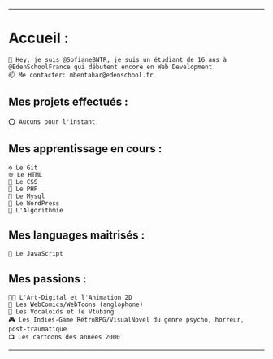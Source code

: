 <hr></hr>


<h1><strong>Accueil :</strong></h1>


    👋 Hey, je suis @SofianeBNTR, je suis un étudiant de 16 ans à @EdenSchoolFrance qui débutent encore en Web Development.
    📫 Me contacter: mbentahar@edenschool.fr

<h2><strong>Mes projets effectués :</strong></h2>

    ⭕ Aucuns pour l'instant.


<h2><strong>Mes apprentissage en cours :</strong></h2>

    ⚙️ Le Git
    🌐 Le HTML
    🎨 Le CSS
    🐍 Le PHP
    🎤 Le Mysql
    🧸 Le WordPress
    🧠 L'Algorithmie


<h2><strong>Mes languages maitrisés :</strong></h2>

    🤖 Le JavaScript


<h2><strong>Mes passions :</strong></h2>

    👨‍🎨 L'Art-Digital et l'Animation 2D
    📖 Les WebComics/WebToons (anglophone)
    🎵 Les Vocaloids et le Vtubing
    🎮 Les Indies-Game RétroRPG/VisualNovel du genre psycho, horreur, post-traumatique
    📺 Les cartoons des années 2000


<hr></hr>
